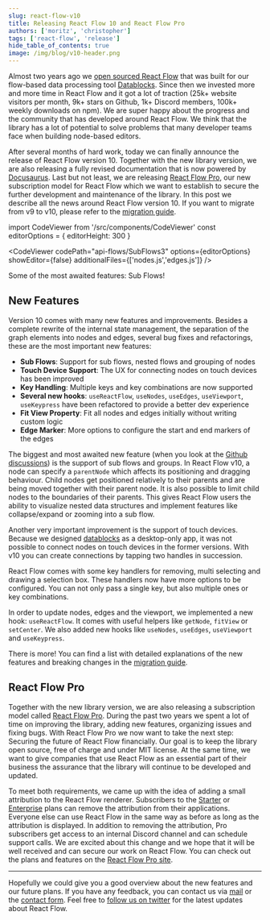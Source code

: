 ```yaml
---
slug: react-flow-v10
title: Releasing React Flow 10 and React Flow Pro
authors: ['moritz', 'christopher']
tags: ['react-flow', 'release']
hide_table_of_contents: true
image: /img/blog/v10-header.png
---
```


Almost two years ago we [open sourced React Flow](https://webkid.io/blog/react-flow-node-based-graph-library/) that was built for our flow-based data processing tool [Datablocks](https://datablocks.pro). Since then we invested more and more time in React Flow and it got a lot of traction (25k+ website visitors per month, 9k+ stars on Github, 1k+ Discord members, 100k+ weekly downloads on npm). <!--truncate-->
We are super happy about the progress and the community that has developed around React Flow. We think that the library has a lot of potential to solve problems that many developer teams face when building node-based editors.

After several months of hard work, today we can finally announce the release of React Flow version 10. Together with the new library version, we are also releasing a fully revised documentation that is now powered by [Docusaurus](https://docusaurus.io/). Last but not least, we are releasing [React Flow Pro](https://pro.reactflow.dev/pricing), our new subscription model for React Flow which we want to establish to secure the further development and maintenance of the library. In this post we describe all the news around React Flow version 10. If you want to migrate from v9 to v10, please refer to the [migration guide](/docs/guides/migrate-to-v10).

import CodeViewer from '/src/components/CodeViewer'
const editorOptions = { editorHeight: 300 }

<div style={{ marginTop: 40 }}/>

<CodeViewer codePath="api-flows/SubFlows3" options={editorOptions} showEditor={false} additionalFiles={['nodes.js','edges.js']} />

<div style={{ fontSize: 12, marginTop: -24, textAlign: 'center', color: '#777' }}>Some of the most awaited features: Sub Flows!</div>

## New Features

Version 10 comes with many new features and improvements. Besides a complete rewrite of the internal state management, the separation of the graph elements into nodes and edges, several bug fixes and refactorings, these are the most important new features:

- **Sub Flows**: Support for sub flows, nested flows and grouping of nodes
- **Touch Device Support**: The UX for connecting nodes on touch devices has been improved
- **Key Handling**: Multiple keys and key combinations are now supported
- **Several new hooks**: `useReactFlow`, `useNodes`, `useEdges`, `useViewport`, `useKeypress` have been refactored to provide a better dev experience
- **Fit View Property**: Fit all nodes and edges initially without writing custom logic
- **Edge Marker**: More options to configure the start and end markers of the edges

The biggest and most awaited new feature (when you look at the [Github discussions](https://github.com/wbkd/react-flow/discussions/1024)) is the support of sub flows and groups. In React Flow v10, a node can specify a `parentNode` which affects its positioning and dragging behaviour. Child nodes get positioned relatively to their parents and are being moved together with their parent node. It is also possible to limit child nodes to the boundaries of their parents. This gives React Flow users the ability to visualize nested data structures and implement features like collapse/expand or zooming into a sub flow.

Another very important improvement is the support of touch devices. Because we designed [datablocks](https://datablocks.pro) as a desktop-only app, it was not possible to connect nodes on touch devices in the former versions. With v10 you can create connections by tapping two handles in succession.

React Flow comes with some key handlers for removing, multi selecting and drawing a selection box. These handlers now have more options to be configured. You can not only pass a single key, but also multiple ones or key combinations.

In order to update nodes, edges and the viewport, we implemented a new hook: `useReactFlow`. It comes with useful helpers like `getNode`, `fitView` or `setCenter`. We also added new hooks like `useNodes`, `useEdges`, `useViewport` and `useKeypress`.

There is more! You can find a list with detailed explanations of the new features and breaking changes in the [migration guide](/docs/guides/migrate-to-v10).

## React Flow Pro

Together with the new library version, we are also releasing a subscription model called [React Flow Pro](https://pro.reactflow.dev/pricing). During the past two years we spent a lot of time on improving the library, adding new features, organizing issues and fixing bugs. With React Flow Pro we now want to take the next step: Securing the future of React Flow financially. Our goal is to keep the library open source, free of charge and under MIT license. At the same time, we want to give companies that use React Flow as an essential part of their business the assurance that the library will continue to be developed and updated.

To meet both requirements, we came up with the idea of adding a small attribution to the React Flow renderer. Subscribers to the [Starter](https://pro.reactflow.dev/pricing) or [Enterprise](https://pro.reactflow.dev/pricing) plans can remove the attribution from their applications. Everyone else can use React Flow in the same way as before as long as the attribution is displayed. In addition to removing the attribution, Pro subscribers get access to an internal Discord channel and can schedule support calls.
We are excited about this change and we hope that it will be well received and can secure our work on React Flow. You can check out the plans and features on the [React Flow Pro site](https://pro.reactflow.dev/pricing).

---

Hopefully we could give you a good overview about the new features and our future plans.
If you have any feedback, you can contact us via [mail](maito:info@webkid.io) or the [contact form](https://pro.reactflow.dev/contact). Feel free to [follow us on twitter](https://twitter.com/reactflowdev) for the latest updates about React Flow.
